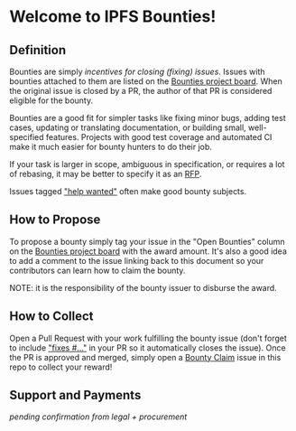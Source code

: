 # Welcome to IPFS Bounties!

## Definition
Bounties are simply _incentives for closing (fixing) issues_. Issues with bounties attached to them are listed on the [Bounties project board](../../projects/1). When the original issue is closed by a PR, the author of that PR is considered eligible for the bounty.

Bounties are a good fit for simpler tasks like fixing minor bugs, adding test cases, updating or translating documentation, or building small, well-specified features. Projects with good test coverage and automated CI make it much easier for bounty hunters to do their job.

If your task is larger in scope, ambiguous in specification, or requires a lot of rebasing, it may be better to specify it as an [RFP](../rfps). 

Issues tagged ["help wanted"](https://github.com/ipfs/docs/labels/help%20wanted) often make good bounty subjects.


## How to Propose
To propose a bounty simply tag your issue in the "Open Bounties" column on the [Bounties project board](../../projects/1) with the award amount. It's also a good idea to add a comment to the issue linking back to this document so your contributors can learn how to claim the bounty.

NOTE: it is the responsibility of the bounty issuer to disburse the award.

## How to Collect
Open a Pull Request with your work fulfilling the bounty issue (don't forget to include ["fixes #..."](https://help.github.com/en/github/managing-your-work-on-github/closing-issues-using-keywords) in your PR so it automatically closes the issue). Once the PR is approved and merged, simply open a [Bounty Claim](https://github.com/protocol/ipfs-grants/issues/new?assignees=&labels=&template=bounty-claim.md&title=Bounty+Claim%3A+%3CWhat+You+Fixed%3E) issue in this repo to collect your reward!

## Support and Payments
_pending confirmation from legal + procurement_
